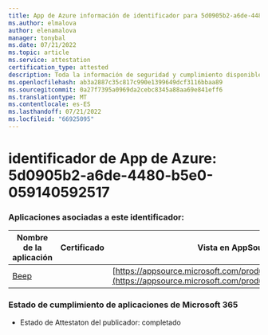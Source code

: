 ```yaml
---
title: App de Azure información de identificador para 5d0905b2-a6de-4480-b5e0-059140592517
ms.author: elmalova
author: elenamalova
manager: tonybal
ms.date: 07/21/2022
ms.topic: article
ms.service: attestation
certification_type: attested
description: Toda la información de seguridad y cumplimiento disponible para 5d0905b2-a6de-4480-b5e0-059140592517.
ms.openlocfilehash: ab3a2887c35c817c990e1399649dcf3116bbaa89
ms.sourcegitcommit: 0a27f7395a0969da2cebc8345a88aa69e841eff6
ms.translationtype: MT
ms.contentlocale: es-ES
ms.lasthandoff: 07/21/2022
ms.locfileid: "66925095"
---
```

# <a name="azure-app-id-5d0905b2-a6de-4480-b5e0-059140592517"></a>identificador de App de Azure: 5d0905b2-a6de-4480-b5e0-059140592517


### <a name="apps-associated-with-this-id"></a>Aplicaciones asociadas a este identificador:
| **Nombre de la aplicación** | **Certificado** | **Vista en AppSource** |
|--------------|---------------|-----------------------|
| [Beep](../forward/WA200004364.md) |  | [https://appsource.microsoft.com/product/office/WA200004364](https://appsource.microsoft.com/product/office/WA200004364) |

### <a name="microsoft-365-app-compliance-status"></a>Estado de cumplimiento de aplicaciones de Microsoft 365
- Estado de Attestaton del publicador: completado
